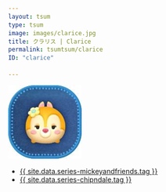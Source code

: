 ```yaml
---
layout: tsum
type: tsum
image: images/clarice.jpg
title: クラリス | Clarice
permalink: tsumtsum/clarice
ID: "clarice"

---
```

<img class="ui image" src="../images/clarice.jpg">

* <a href="{{ site.data.series-mickeyandfriends.url }}">{{ site.data.series-mickeyandfriends.tag }}</a>
* <a href="{{ site.data.series-chipndale.url }}">{{ site.data.series-chipndale.tag }}</a>
